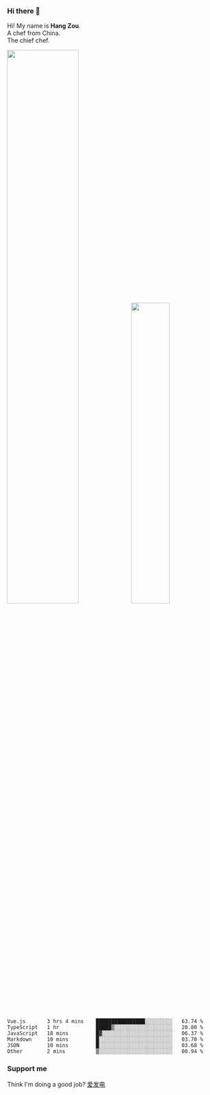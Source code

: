 ### Hi there 👋

Hi! My name is **Hang Zou**.  
A chef from China.  
The chief chef.

<img align="" width="57.5%" src="https://github-readme-stats.vercel.app/api?username=zouhangwithsweet&hide_title=true&hide_border=true&show_icons=true&include_all_commits=true&line_height=21" /><img align="" width="42.4%" src="https://github-readme-stats.vercel.app/api/top-langs/?username=zouhangwithsweet&hide_title=true&hide_border=true&layout=compact" />

<!--START_SECTION:waka-->

```text
Vue.js       3 hrs 4 mins    ████████████████░░░░░░░░░   63.74 %
TypeScript   1 hr            █████▒░░░░░░░░░░░░░░░░░░░   20.80 %
JavaScript   18 mins         █▓░░░░░░░░░░░░░░░░░░░░░░░   06.37 %
Markdown     10 mins         █░░░░░░░░░░░░░░░░░░░░░░░░   03.70 %
JSON         10 mins         █░░░░░░░░░░░░░░░░░░░░░░░░   03.68 %
Other        2 mins          ▒░░░░░░░░░░░░░░░░░░░░░░░░   00.94 %
```

<!--END_SECTION:waka-->

### Support me

Think I'm doing a good job? [爱发电](https://afdian.net/@zouhangsweet)
